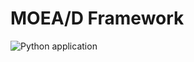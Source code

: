 # MOEA/D Framework

![Python application](https://github.com/geoffreyp/moead/workflows/Python%20application/badge.svg?branch=master)

